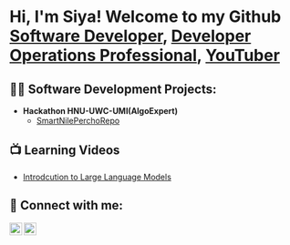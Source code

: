 <h1>Hi, I'm Siya! Welcome to my Github <br/><a href="https://github.com/joshmadakor1">Software Developer</a>, <a href="https://www.linkedin.com/in/joshmadakor/">Developer Operations Professional</a>, <a href="https://www.youtube.com/c/joshmadakor">YouTuber</a></h1>

<h2>👨‍💻 Software Development Projects:</h2>

- <b>Hackathon HNU-UWC-UMI(AlgoExpert)</b>
  - [SmartNilePerchoRepo](https://github.com/joshmadakor1/Algorithms-Practice)

<h2>📺 Learning Videos </h2>

- [Introdcution to Large Language Models](https://www.youtube.com/watch?v=zjkBMFhNj_g&t=2443s)

<h2> 🤳 Connect with me:</h2>

[<img align="left" alt="JoshMadakor | LinkedIn" width="22px" src="https://cdn.jsdelivr.net/npm/simple-icons@v3/icons/linkedin.svg" />][linkedin]
[<img align="left" alt="JoshMadakor | Instagram" width="22px" src="https://cdn.jsdelivr.net/npm/simple-icons@v3/icons/instagram.svg" />][instagram]


[instagram]: (https://www.instagram.com/siya.x_j/)
[linkedin]: (https://www.linkedin.com/in/siyabonga-jele)

<!--
Here are some ideas to get you started:

- 🔭 I’m currently working on ...
- 🌱 I’m currently learning ...
- 👯 I’m looking to collaborate on ...
- 🤔 I’m looking for help with ...
- 💬 Ask me about ...
- 📫 How to reach me: 
- ⚡ Fun fact: ...
